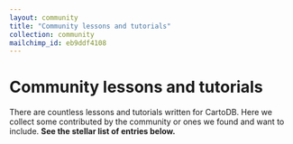 ```yaml
---
layout: community
title: "Community lessons and tutorials"
collection: community
mailchimp_id: eb9ddf4108
---
```

# Community lessons and tutorials

There are countless lessons and tutorials written for CartoDB. Here we collect some contributed by the community or ones we found and want to include. **See the stellar list of entries below.**
